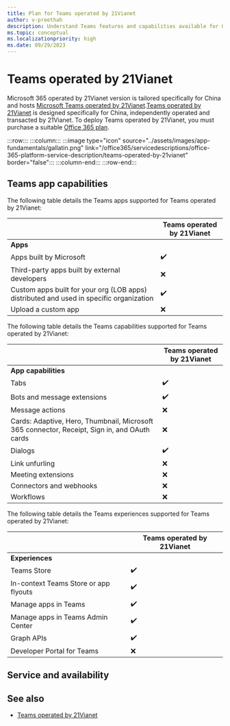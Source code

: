 ```yaml
---
title: Plan for Teams operated by 21Vianet
author: v-preethah
description: Understand Teams features and capabilities available for Government Community Cloud (GCC), GCC High, DOD, and Teams operated by 21Vianet tenants. Get an overview on how to deploy Teams in Government clouds.
ms.topic: conceptual
ms.localizationpriority: high
ms.date: 09/29/2023
---
```


# Teams operated by 21Vianet

Microsoft 365 operated by 21Vianet version is tailored specifically for China and hosts [Microsoft Teams operated by 21Vianet](/officeupdates/teams-app-versioning).[Teams operated by 21Vianet](/officeupdates/teams-app-versioning) is designed specifically for China, independently operated and transacted by 21Vianet. To deploy Teams operated by 21Vianet, you must purchase a suitable [Office 365 plan](https://products.office.com/government/compare-office-365-government-plans).

:::row:::
   :::column:::
      :::image type="icon" source="../assets/images/app-fundamentals/gallatin.png" link="/office365/servicedescriptions/office-365-platform-service-description/teams-operated-by-21vianet" border="false":::
   :::column-end:::
:::row-end:::

## Teams app capabilities

The following table details the Teams apps supported for Teams operated by 21Vianet:

| &nbsp; | Teams operated by 21Vianet |
|-------------|---|
| **Apps** | &nbsp; |
| Apps built by Microsoft | ✔️ |
| Third-party apps built by external developers | ❌ |
| Custom apps built for your org (LOB apps) distributed and used in specific organization| ✔️ |
| Upload a custom app | ❌ |

The following table details the Teams capabilities supported for Teams operated by 21Vianet:

| &nbsp; | Teams operated by 21Vianet |
|-------------|---|
| **App capabilities** | &nbsp; |
| Tabs | ✔️ |
| Bots and message extensions | ✔️ |
| Message actions | ❌ |
| Cards: Adaptive, Hero, Thumbnail, Microsoft 365 connector, Receipt, Sign in, and OAuth cards | ❌ |
| Dialogs | ✔️ |
| Link unfurling | ❌ |
| Meeting extensions | ❌ |
| Connectors and webhooks | ❌ |
| Workflows | ❌ |

The following table details the Teams experiences supported for Teams operated by 21Vianet:

| &nbsp; | Teams operated by 21Vianet |
|-------------|---|
| **Experiences** | &nbsp; |
| Teams Store | ✔️ |
| In-context Teams Store or app flyouts | ✔️ |
| Manage apps in Teams | ✔️ |
| Manage apps in Teams Admin Center | ✔️ |
| Graph APIs | ✔️ |
| Developer Portal for Teams | ❌ |

## Service and availability

## See also

* [Teams operated by 21Vianet](/office365/servicedescriptions/office-365-platform-service-description/teams-operated-by-21vianet)
